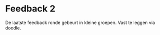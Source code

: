 Feedback 2
==========

De laatste feedback ronde gebeurt in kleine groepen. Vast te leggen via doodle.